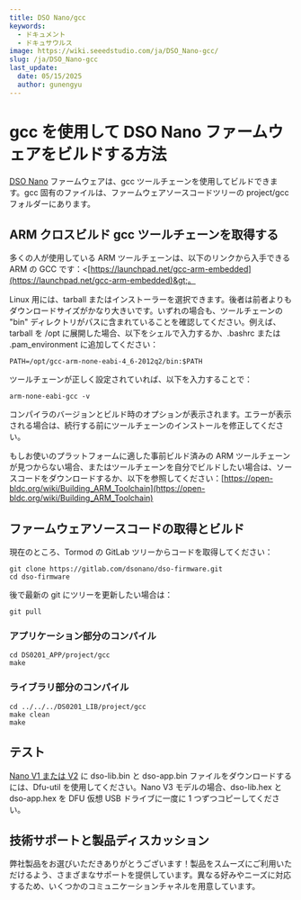 ```yaml
---
title: DSO Nano/gcc
keywords:
  - ドキュメント
  - ドキュサウルス
image: https://wiki.seeedstudio.com/ja/DSO_Nano-gcc/
slug: /ja/DSO_Nano-gcc
last_update:
  date: 05/15/2025
  author: gunengyu
---
```



# gcc を使用して DSO Nano ファームウェアをビルドする方法

[DSO Nano](/ja/DSO_Nano "DSO Nano") ファームウェアは、gcc ツールチェーンを使用してビルドできます。gcc 固有のファイルは、ファームウェアソースコードツリーの project/gcc フォルダーにあります。

## ARM クロスビルド gcc ツールチェーンを取得する

多くの人が使用している ARM ツールチェーンは、以下のリンクから入手できる ARM の GCC です：&lt;[https://launchpad.net/gcc-arm-embedded](https://launchpad.net/gcc-arm-embedded)&gt;。

Linux 用には、tarball またはインストーラーを選択できます。後者は前者よりもダウンロードサイズがかなり大きいです。いずれの場合も、ツールチェーンの "bin" ディレクトリがパスに含まれていることを確認してください。例えば、tarball を /opt に展開した場合、以下をシェルで入力するか、.bashrc または .pam_environment に追加してください：

```
PATH=/opt/gcc-arm-none-eabi-4_6-2012q2/bin:$PATH
```

ツールチェーンが正しく設定されていれば、以下を入力することで：

```
arm-none-eabi-gcc -v
```

コンパイラのバージョンとビルド時のオプションが表示されます。エラーが表示される場合は、続行する前にツールチェーンのインストールを修正してください。

もしお使いのプラットフォームに適した事前ビルド済みの ARM ツールチェーンが見つからない場合、またはツールチェーンを自分でビルドしたい場合は、ソースコードをダウンロードするか、以下を参照してください：[https://open-bldc.org/wiki/Building_ARM_Toolchain](https://open-bldc.org/wiki/Building_ARM_Toolchain)

## ファームウェアソースコードの取得とビルド

現在のところ、Tormod の GitLab ツリーからコードを取得してください：

```
git clone https://gitlab.com/dsonano/dso-firmware.git
cd dso-firmware
```

後で最新の git にツリーを更新したい場合は：

```
git pull
```

### アプリケーション部分のコンパイル

```
cd DS0201_APP/project/gcc
make
```

### ライブラリ部分のコンパイル

```
cd ../../../DS0201_LIB/project/gcc
make clean
make
```

## テスト

[Nano V1 または V2](/ja/Dfu-util "Dfu-util") に dso-lib.bin と dso-app.bin ファイルをダウンロードするには、Dfu-util を使用してください。Nano V3 モデルの場合、dso-lib.hex と dso-app.hex を DFU 仮想 USB ドライブに一度に 1 つずつコピーしてください。

## 技術サポートと製品ディスカッション

弊社製品をお選びいただきありがとうございます！製品をスムーズにご利用いただけるよう、さまざまなサポートを提供しています。異なる好みやニーズに対応するため、いくつかのコミュニケーションチャネルを用意しています。

<div class="button_tech_support_container">
<a href="https://forum.seeedstudio.com/" class="button_forum"></a> 
<a href="https://www.seeedstudio.com/contacts" class="button_email"></a>
</div>

<div class="button_tech_support_container">
<a href="https://discord.gg/eWkprNDMU7" class="button_discord"></a> 
<a href="https://github.com/Seeed-Studio/wiki-documents/discussions/69" class="button_discussion"></a>
</div>